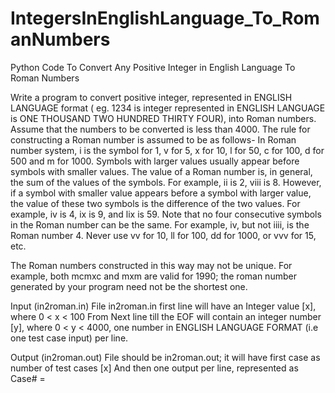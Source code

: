 # IntegersInEnglishLanguage_To_RomanNumbers
Python Code To Convert Any Positive Integer in English Language To Roman Numbers

Write a program to convert positive integer, represented in ENGLISH LANGUAGE format ( eg. 1234 is integer represented in ENGLISH LANGUAGE is ONE THOUSAND TWO HUNDRED THIRTY FOUR), into Roman numbers.
Assume that the numbers to be converted is less than 4000. 
The rule for constructing a Roman number is assumed to be as follows-
In Roman number system, i is the symbol for 1, v for 5, x for 10, l for 50, c for 100, d for 500 and m for 1000. 
Symbols with larger values usually appear before symbols with smaller values. The value of a Roman number is, in general, the sum of the values of the symbols. For example, ii is 2, viii is 8. 
However, if a symbol with smaller value appears before a symbol with larger value, the value of these two symbols is the difference of the two values. For example, iv is 4, ix is 9, and lix is 59. 
Note that no four consecutive symbols in the Roman number can be the same. For example, iv, but not iiii, is the Roman number 4. 
Never use vv for 10, ll for 100, dd for 1000, or vvv for 15, etc.

The Roman numbers constructed in this way may not be unique. For example, both mcmxc and mxm are valid for 1990; the roman number generated by your program need not be the shortest one.

Input (in2roman.in)
File in2roman.in first line will have an Integer value [x], where 0 < x < 100
From Next line till the EOF will contain an integer number [y], where 0 < y < 4000, one number in ENGLISH LANGUAGE FORMAT (i.e one test case input) per line.

Output (in2roman.out)
File should be in2roman.out; it will have first case as number of test cases [x]
And then one output per line, represented as
 Case#<output number> = <Output>

